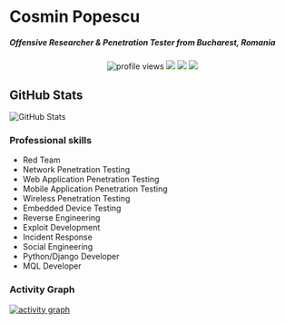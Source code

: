 <h1><strong>Cosmin Popescu</strong></h1>
<h5><strong>Offensive Researcher & Penetration Tester from Bucharest, Romania</strong></h5>


<p align="center">
  <img src="https://gpvc.arturio.dev/cosminpopesq" alt="profile views">   
  <a href="https://twitter.com/intent/follow?screen_name=penteor_com&tw_p=followbutton"><img src="https://img.shields.io/twitter/follow/penteor_com?label=%40penteor&style=social"></a>  
  <a href="https://icosmin.ro"><img src="https://img.shields.io/badge/Blog-Personal-green"></a>  
  <a href="https://www.linkedin.com/in/cosminpopesq/"><img src="https://img.shields.io/badge/Linkedin-Personal-blue"></a> 
  

<h2>GitHub Stats</h2>
<p><img src="https://github-readme-stats.vercel.app/api?username=cosminpopesq&amp;show_icons=true" alt="GitHub Stats"></p>


### Professional skills

- Red Team
- Network Penetration Testing
- Web Application Penetration Testing
- Mobile Application Penetration Testing
- Wireless Penetration Testing
- Embedded Device Testing
- Reverse Engineering
- Exploit Development
- Incident Response
- Social Engineering
- Python/Django Developer
- MQL Developer

### Activity Graph

[![activity graph](https://activity-graph.herokuapp.com/graph?username=cosminpopesq&custom_title=Cosmin's%20activity%20graph&theme=github-light&hide_border=true)](https://github.com/cosminpopesq/github-readme-activity-graph)

